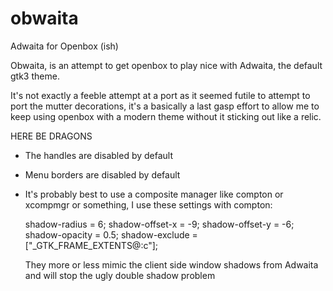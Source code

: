 obwaita
=======

Adwaita for Openbox (ish)

Obwaita, is an attempt to get openbox to play nice with Adwaita, the default
gtk3 theme.

It's not exactly a feeble attempt at a port as it seemed futile to attempt to 
port the mutter decorations, it's a basically a last gasp effort to allow me to 
keep using openbox with a modern theme without it sticking out like a relic.

HERE BE DRAGONS

* The handles are disabled by default
* Menu borders are disabled by default
* It's probably best to use a composite manager like compton or xcompmgr or 
  something, I use these settings with compton:

  shadow-radius = 6;
  shadow-offset-x = -9;
  shadow-offset-y = -6;
  shadow-opacity = 0.5;
  shadow-exclude = ["_GTK_FRAME_EXTENTS@:c"];

  They more or less mimic the client side window shadows from Adwaita and will 
  stop the ugly double shadow problem
